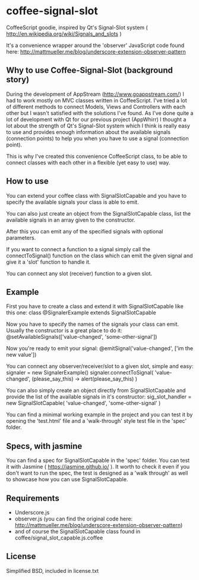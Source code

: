 coffee-signal-slot
==================

CoffeeScript goodie, inspired by Qt's Signal-Slot system ( http://en.wikipedia.org/wiki/Signals_and_slots )

It's a convenience wrapper around the 'observer' JavaScript code found here: http://mattmueller.me/blog/underscore-extension-observer-pattern


Why to use Coffee-Signal-Slot (background story)
------------------

During the development of AppStream (http://www.goappstream.com/) I had to work mostly on MVC classes written in CoffeeScript. I've tried a lot of different methods to connect Models, Views and Controllers with each other but I wasn't satisfied with the solutions I've found. As I've done quite a lot of development with Qt for our previous project (AppWhirr) I thought a lot about the strength of Qt's Signal-Slot system which I think is really easy to use and provides enough information about the available signals (connection points) to help you when you have to use a signal (connection point).

This is why I've created this convenience CoffeeScript class, to be able to connect classes with each other in a flexible (yet easy to use) way.


How to use
------------------

You can extend your coffee class with SignalSlotCapable and you have to specify the available signals your class is able to emit.

You can also just create an object from the SignalSlotCapable class, list the available signals in an array given to the constructor.

After this you can emit any of the specified signals with optional parameters.

If you want to connect a function to a signal simply call the connectToSignal() function on the class which can emit the given signal and give it a 'slot' function to handle it.

You can connect any slot (receiver) function to a given slot.


Example
------------------

First you have to create a class and extend it with SignalSlotCapable like this one:
  class @SignalerExample extends SignalSlotCapable

Now you have to specify the names of the signals your class can emit. Usually the constructor is a great place to do it:
  @setAvailableSignals(['value-changed', 'some-other-signal'])

Now you're ready to emit your signal:
  @emitSignal('value-changed', ['im the new value'])

You can connect any observer/receiver/slot to a given slot, simple and easy:
  signaler = new SignalerExample()
  signaler.connectToSignal( 'value-changed', (please_say_this) ->
    alert(please_say_this)
  )

You can also simply create an object directly from SignalSlotCapable and provide the list of the available signals in it's constructor:
sig_slot_handler = new SignalSlotCapable( 'value-changed', 'some-other-signal' )

You can find a minimal working example in the project and you can test it by opening the 'test.html' file and a 'walk-through' style test file in the 'spec' folder.


Specs, with jasmine
------------------

You can find a spec for SignalSlotCapable in the 'spec' folder. You can test it with Jasmine ( https://jasmine.github.io/ ). It worth to check it even if you don't want to run the spec, the test is designed as a 'walk through' as well to showcase how you can use SignalSlotCapable.


Requirements
------------------

* Underscore.js
* observer.js (you can find the original code here: http://mattmueller.me/blog/underscore-extension-observer-pattern)
* and of course the SignalSlotCapable class found in coffee/signal_slot_capable.js.coffee


License
--------------------------

Simplified BSD, included in license.txt

